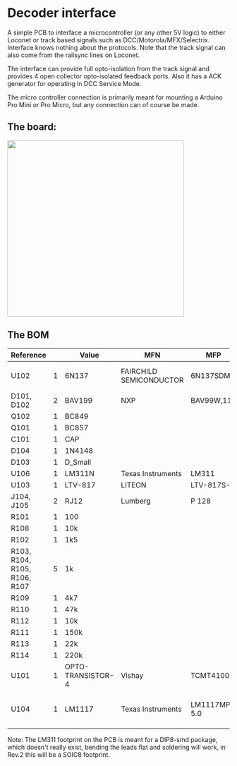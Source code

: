 Decoder interface
=================

A simple PCB to interface a microcontroller (or any other 5V logic) to either Loconet or track based signals such as DCC/Motorola/MFX/Selectrix. Interface knows nothing about the protocols. Note that the track signal can also come from the railsync lines on Loconet.

The interface can provide full opto-isolation from the track signal and provides 4 open collector opto-isolated feedback ports. Also it has a ACK generator for operating in DCC Service Mode.

The micro controller connection is primarily meant for mounting a Arduino Pro Mini or Pro Micro, but any connection can of course be made.

The board:
----------
<img src="https://raw.github.com/dirkjankrijnders/decint/Rev.1/Media/PCB.png" width=400px>

The BOM
-------


| Reference                    |   | Value             | MFN                     | MFP          | S1PN    | S1PL                                                                                                                |
|------------------------------|---|-------------------|-------------------------|--------------|---------|---------------------------------------------------------------------------------------------------------------------|
| U102                         | 1 | 6N137             | FAIRCHILD SEMICONDUCTOR | 6N137SDM     | 2322504 | http://nl.farnell.com/fairchild-semiconductor/6n137sdm/opto-cplr-logic-gate-o-p-5kv-smd/dp/2322504                  |
| D101, D102                   | 2 | BAV199            | NXP                     | BAV99W,115   | 1081212 | http://nl.farnell.com/nxp/bav99w-115/diode-dual-0-15a-100v-sot-323/dp/1081212                                       |
| Q102                         | 1 | BC849             |                         |              |         |                                                                                                                     |
| Q101                         | 1 | BC857             |                         |              |         |                                                                                                                     |
| C101                         | 1 | CAP               |                         |              |         |                                                                                                                     |
| D104                         | 1 | 1N4148            |                         |              |         |                                                                                                                     |
| D103                         | 1 | D_Small           |                         |              |         |                                                                                                                     |
| U106                         | 1 | LM311N            | Texas Instruments      | LM311 |         |                                                                                                                     |
| U103                         | 1 | LTV-817           | LITEON | LTV-817S-V |         |                                                                                                                     |
| J104, J105                   | 2 | RJ12              | Lumberg                 | P 128        | 1243235 | http://nl.farnell.com/lumberg/p-128/modular-plug-crimp-rj12-6p6c/dp/1243235                                         |
| R101                         | 1 | 100               |                         |              |         |                                                                                                                     |
| R108                         | 1 | 10k               |                         |              |         |                                                                                                                     |
| R102                         | 1 | 1k5               |                         |              |         |                                                                                                                     |
| R103, R104, R105, R106, R107 | 5 | 1k                |                         |              |         |                                                                                                                     |
| R109                         | 1 | 4k7               |                         |              |         |                                                                                                                     |
| R110                         | 1 | 47k               |                         |              |         |                                                                                                                     |
| R112                         | 1 | 10k               |                         |              |         |                                                                                                                     |
| R111                         | 1 | 150k              |                         |              |         |                                                                                                                     |
| R113                         | 1 | 22k               |                         |              |         |                                                                                                                     |
| R114                         | 1 | 220k              |                         |              |         |                                                                                                                     |
| U101                         | 1 | OPTO-TRANSISTOR-4 | Vishay                  | TCMT4100     | 1779650 | http://nl.farnell.com/vishay/tcmt4100/optocplr-smd-16pin-4ch-trans-syst/dp/1779650                                  |
| U104                         | 1 | LM1117            | Texas Instruments       |LM1117MP-5.0               | 9778209 | http://nl.farnell.com/texas-instruments/lm1117mp-5-0/ldo-0-8a-5v-sot-223/dp/9778209?ost=9778209&selectedCategoryId= |

Note: The LM311 footprint on the PCB is meant for a DIP8-smd package, which doesn't really exist, bending the leads flat and soldering will work, in Rev.2 this will be a SOIC8 footprint.
